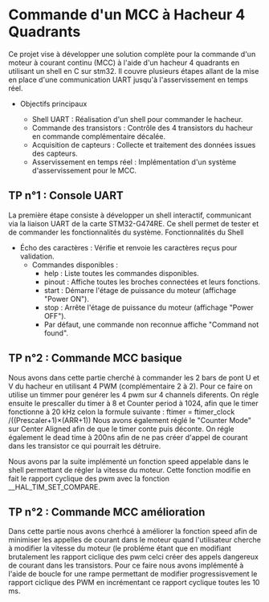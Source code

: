 # Commande d'un MCC à Hacheur 4 Quadrants

Ce projet vise à développer une solution complète pour la commande d'un moteur à courant continu (MCC) à l'aide d'un hacheur 4 quadrants en utilisant un shell en C sur stm32. Il couvre plusieurs étapes allant de la mise en place d'une communication UART jusqu'à l'asservissement en temps réel.

- Objectifs principaux

    - Shell UART : Réalisation d'un shell pour commander le hacheur.
    - Commande des transistors : Contrôle des 4 transistors du hacheur en commande complémentaire décalée.
    - Acquisition de capteurs : Collecte et traitement des données issues des capteurs.
    - Asservissement en temps réel : Implémentation d'un système d'asservissement pour le MCC.

## TP n°1 : Console UART

La première étape consiste à développer un shell interactif, communicant via la liaison UART de la carte STM32-G474RE. Ce shell permet de tester et de commander les fonctionnalités du système.
Fonctionnalités du Shell

- Écho des caractères : Vérifie et renvoie les caractères reçus pour validation.
    - Commandes disponibles :
        - help : Liste toutes les commandes disponibles.
        - pinout : Affiche toutes les broches connectées et leurs fonctions.
        - start : Démarre l'étage de puissance du moteur (affichage "Power ON").
        - stop : Arrête l'étage de puissance du moteur (affichage "Power OFF").
        - Par défaut, une commande non reconnue affiche "Command not found".

## TP n°2 : Commande MCC basique


Nous avons dans cette partie cherché à commander les 2 bars de pont U et V du hacheur en utilisant 4 PWM (complémentaire 2 à 2). Pour ce faire on utilise un timmer pour genérer les 4 pwm sur 4 channels diferents.
On régle ensuite le prescaller du timer à 8 et Counter period à 1024, afin que le timer fonctionne à 20 kHz celon la formule suivante :
ftimer​ = ftimer_clock​​/((Prescaler+1)×(ARR+1))
Nous avons également réglé le "Counter Mode" sur Center Aligned afin de que le timer conte puis déconte.
On régle également le dead time à 200ns afin de ne pas créer d'appel de courant dans les transistor ce qui pourrait les détruire. 

Nous avons par la suite implémenté un fonction speed appelable dans le shell permettant de régler la vitesse du moteur. 
Cette fonction modifie en fait le rapport cyclique des pwm avec la fonction __HAL_TIM_SET_COMPARE.

## TP n°2 : Commande MCC amélioration

Dans cette partie nous avons cherhcé à améliorer la fonction speed afin de minimiser les appelles de courant dans le moteur quand l'utilisateur cherche à modifier la vitesse du moteur (le probléme étant que en modifiant brutalement les rapport ciclique des pwm celci créer des appels dangereux de courant dans les transistors.
Pour ce faire nous avons implémenté à l'aide de boucle for une rampe permettant de modifier progressisvement le rapport ciclique des PWM en incrémentant ce rapport cyclique toutes les 10 ms. 




